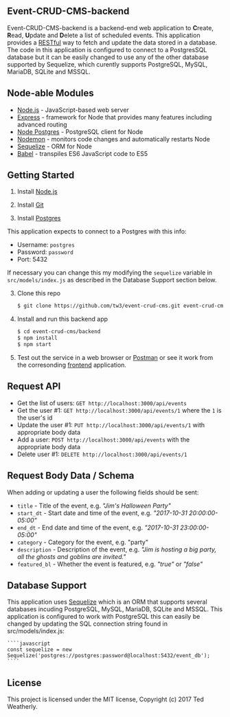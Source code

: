 ## Event-CRUD-CMS-backend ##

Event-CRUD-CMS-backend is a backend-end web application to **C**reate, **R**ead, **U**pdate and **D**elete a list of scheduled events.  This application provides a [RESTful](https://en.wikipedia.org/wiki/Representational_state_transfer) way to fetch and update the data stored in a database.  The code in this application is configured to connect to a PostgresSQL database but it can be easily changed to use any of the other database supported by Sequelize, which curently supports PostgreSQL, MySQL, MariaDB, SQLite and MSSQL.

## Node-able Modules ##

 - [Node.js](https://nodejs.org) - JavaScript-based web server
 - [Express](http://expressjs.com/) - framework for Node that provides many features including advanced routing
 - [Node Postgres](https://github.com/brianc/node-postgres) - PostgreSQL client for Node
 - [Nodemon](https://github.com/remy/nodemon) - monitors code changes and automatically restarts Node
 - [Sequelize](https://github.com/sequelize/sequelize) - ORM for Node
 - [Babel](https://github.com/babel/babel) - transpiles ES6 JavaScript code to ES5

## Getting Started ##

 1. Install [Node.js](https://nodejs.org/en/download/current/)

 2. Install [Git](https://git-scm.com/downloads)
 
 3. Install [Postgres](https://www.postgresql.org/download/)
 
 This application expects to connect to a Postgres with this info:
 
  - Username: `postgres`
  - Password: `password`
  - Port: 5432
  
  If necessary you can change this my modifying the `sequelize` variable in `src/models/index.js` as described in the Database Support section below.

 3. Clone this repo

    ```sh
    $ git clone https://github.com/tw3/event-crud-cms.git event-crud-cms
    ```

 4. Install and run this backend app

    ```sh
    $ cd event-crud-cms/backend
    $ npm install
    $ npm start
    ```

 5. Test out the service in a web browser or [Postman](https://www.getpostman.com/) or see it work from the corresonding [frontend](https://github.com/tw3/event-crud-cms/tree/master/frontend) application.

## Request API ##

 - Get the list of users: `GET http://localhost:3000/api/events`
 - Get the user #1: `GET http://localhost:3000/api/events/1` where the `1` is the user's id
 - Update the user #1: `PUT http://localhost:3000/api/events/1` with appropriate body data
 - Add a user: `POST http://localhost:3000/api/events` with the appropriate body data
 - Delete user #1: `DELETE http://localhost:3000/api/events/1`

## Request Body Data / Schema ##

When adding or updating a user the following fields should be sent:

 - `title` - Title of the event, e.g. *"Jim's Halloween Party"*
 - `start_dt` - Start date and time of the event, e.g. *"2017-10-31 20:00:00-05:00"*
 - `end_dt` - End date and time of the event, e.g. *"2017-10-31 23:00:00-05:00"*
 - `category` - Category for the event, e.g. "party"
 - `description` - Description of the event, e.g. *"Jim is hosting a big party, all the ghosts and goblins are invited."*
 - `featured_bl` - Whether the event is featured, e.g. *"true"* or *"false"*

## Database Support ##

This application uses [Sequelize](http://docs.sequelizejs.com/en/v3/) which is an ORM that supports several databases incuding PostgreSQL, MySQL, MariaDB, SQLite and MSSQL.  This application is configured to work with PostgreSQL this can easily be changed by updating the SQL connection string found in src/models/index.js:

    ````javascript
    const sequelize = new Sequelize('postgres://postgres:password@localhost:5432/event_db');
    ````

## License ##

This project is licensed under the MIT license, Copyright (c) 2017 Ted Weatherly.
